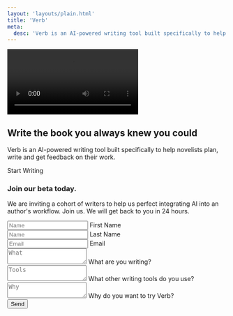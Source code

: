 ```yaml
---
layout: 'layouts/plain.html'
title: 'Verb'
meta:
  desc: 'Verb is an AI-powered writing tool built specifically to help novelists plan, write and get feedback on their work.'
---
```


<div class="container">
  <section class="md:flex justify-center ">
    <div class="md:flex md:order-2 pb-8 md:pb-0 w-full md:w-half">
      <div class="relative">
        <video class="rounded-[20px] relative z-10 shadow-yellow-50 shadow-lg " autoplay loop >
            <source src="/media/describe.webm"
                    type="video/webm">
            <source src="/media/describe.mp4"
                    type="video/mp4">
            Sorry, your browser doesn't support embedded videos.
        </video>
        <div class="w-[325px] h-[288px] bg-blurGreen absolute -top-8 -left-10 blur-3xl opacity-20"></div>
        <div class="w-[325px] h-[288px] bg-blurPurple absolute -top-8 -right-20 blur-3xl opacity-20"></div>
        <div class="w-[419px] h-[366px] bg-blurBlue absolute -bottom-10 right-8 blur-3xl opacity-20"></div> 
        <div class="w-[325px] h-[288px] bg-blurYellow absolute -bottom-20 -left-20 blur-3xl opacity-20"></div>
      </div>
    </div>
    <div class="md:flex md:order-1 w-full md:items-center md:justify-center md:w-half md:mr-20 lg:mr-0">
      <div class="lg:max-w-lg">
        <h1 class="mb-5">Write <span class="underline decoration-greenNeon decoration-5 underline-offset-[4px]">the book</span> you always knew you could</h1>
        <p class="mb-12 max-w-sm">Verb is an AI-powered writing tool built specifically to help novelists plan, write and get feedback on their work.</p>
        <a x-on:click="modal = ! modal" class="btn btn-big">Start Writing</a>
      </div>
    </div>

  </section>
</div>

<div  x-bind:class="! modal ? 'hidden' : ''" 
      x-on:click="modal = false"
      class="z-10 fixed top-0 left-0 right-0 bottom-0 backdrop-blur-sm bg-white bg-opacity-20 " ></div>
<div  x-bind:class="! modal ? 'hidden' : ''"
      class="z-20 fixed md:p-12 p-4 w-[88%] overflow-y-auto max-w-[500px] h-[80%] max-h-[750px] bg-white top-1/2 -translate-x-1/2 ml-[-1%] left-1/2 md:left-[1/2] -translate-y-1/2  rounded-lg shadow-lg">
    <form action="https://formsubmit.co/e580d484c1b6fc937da48f7792dc6791" method="POST" >
      <div class="mb-4">
        <h3>Join our beta today.</h3>
        <p>We are inviting a cohort of writers to help us perfect integrating AI into an author's workflow. Join us. We will get back to you in 24 hours.</p>
      </div>
      <div class="flex gap-4 mb-4">
        <div class="input">
          <input type="text" id="fname" placeholder="Name" class="w-full" />
          <label for="fname">First Name</label>
        </div>
        <div class="input">
          <input type="text" id="lname" placeholder="Name" class="w-full" />
          <label for="lname">Last Name</label>
        </div>
      </div>
      <div class="input mb-4">
        <input type="email" id="email" name="Email" placeholder="Email" required="" class="w-full"
        />
        <label for="email">Email</label>
      </div>
      <div class="input mb-4">
        <textarea
          id="what"
          name="What"
          placeholder="What"
          required=""
          class="w-full"
        ></textarea>
        <label for="what">What are you writing?</label>
      </div>
      <div class="input mb-4">
        <textarea
          id="tools"
          name="Tools"
          placeholder="Tools"
          required=""
          class="w-full"
        ></textarea>
        <label for="tools">What other writing tools do you use?</label>
      </div>
      <div class="input mb-4">
        <textarea
          id="why"
          name="Why"
          placeholder="Why"
          required=""
          class="w-full"
        ></textarea>
        <label for="why">Why do you want to try Verb?</label>
      </div>
      <button type="submit" class="btn btn-long">Send</button>
      <input
        type="hidden"
        name="_autoresponse"
        value="Got it, thanks will be in touch."
      />
      <input
        type="hidden"
        name="_next"
        value="https://elated-cori-24a9ee.netlify.app/thanks/"
      />
    </form>
  </div>
